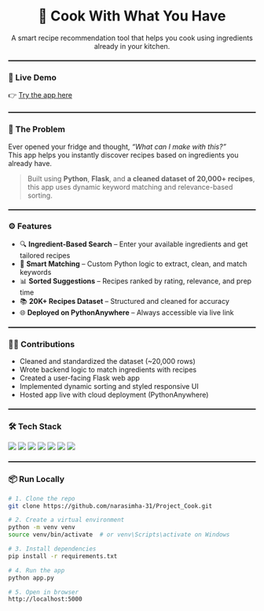 <h1 align="center">🍳 Cook With What You Have</h1>

<p align="center">
A smart recipe recommendation tool that helps you cook using ingredients already in your kitchen.
</p>

<hr style="border: none; border-top: 1px solid #000; height: 1px; margin: 20px 0;" />

### 🔗 Live Demo  
👉 [Try the app here](https://projectcook.pythonanywhere.com/)

<hr style="border: none; border-top: 1px solid #000; height: 1px; margin: 20px 0;" />

### 🧩 The Problem

Ever opened your fridge and thought, *“What can I make with this?”*  
This app helps you instantly discover recipes based on ingredients you already have.

> Built using **Python**, **Flask**, and **a cleaned dataset of 20,000+ recipes**, this app uses dynamic keyword matching and relevance-based sorting.

<hr style="border: none; border-top: 1px solid #000; height: 1px; margin: 20px 0;" />

### ⚙️ Features

- 🔍 **Ingredient-Based Search** – Enter your available ingredients and get tailored recipes
- 🧠 **Smart Matching** – Custom Python logic to extract, clean, and match keywords
- 📊 **Sorted Suggestions** – Recipes ranked by rating, relevance, and prep time
- 📚 **20K+ Recipes Dataset** – Structured and cleaned for accuracy
- 🌐 **Deployed on PythonAnywhere** – Always accessible via live link

<hr style="border: none; border-top: 1px solid #000; height: 1px; margin: 20px 0;" />

### 🧑‍💻 Contributions

- Cleaned and standardized the dataset (~20,000 rows)  
- Wrote backend logic to match ingredients with recipes  
- Created a user-facing Flask web app  
- Implemented dynamic sorting and styled responsive UI  
- Hosted app live with cloud deployment (PythonAnywhere)

<hr style="border: none; border-top: 1px solid #000; height: 1px; margin: 20px 0;" />

### 🛠 Tech Stack

<div align="left">
  <img src="https://img.shields.io/badge/Python-3776AB?style=for-the-badge&logo=python&logoColor=white" />
  <img src="https://img.shields.io/badge/Flask-000000?style=for-the-badge&logo=flask&logoColor=white" />
  <img src="https://img.shields.io/badge/Pandas-150458?style=for-the-badge&logo=pandas&logoColor=white" />
  <img src="https://img.shields.io/badge/HTML-E34F26?style=for-the-badge&logo=html5&logoColor=white" />
  <img src="https://img.shields.io/badge/CSS-1572B6?style=for-the-badge&logo=css3&logoColor=white" />
  <img src="https://img.shields.io/badge/JavaScript-F7DF1E?style=for-the-badge&logo=javascript&logoColor=black" />
  <img src="https://img.shields.io/badge/PythonAnywhere-4584b6?style=for-the-badge" />
</div>

<hr style="border: none; border-top: 1px solid #000; height: 1px; margin: 20px 0;" />

### 📦 Run Locally

```bash
# 1. Clone the repo
git clone https://github.com/narasimha-31/Project_Cook.git

# 2. Create a virtual environment
python -m venv venv
source venv/bin/activate  # or venv\Scripts\activate on Windows

# 3. Install dependencies
pip install -r requirements.txt

# 4. Run the app
python app.py

# 5. Open in browser
http://localhost:5000
